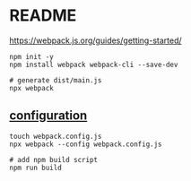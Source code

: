 # README

<https://webpack.js.org/guides/getting-started/>

```shell
npm init -y
npm install webpack webpack-cli --save-dev
```

```shell
# generate dist/main.js
npx webpack
```

## [configuration](https://webpack.js.org/concepts/configuration)

```shell
touch webpack.config.js
npx webpack --config webpack.config.js 
```

```shell
# add npm build script
npm run build
```
